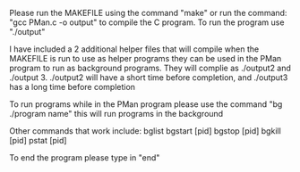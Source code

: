 Please run the MAKEFILE using the command "make" or run the command: "gcc PMan.c -o output" to compile the C program.
To run the program use "./output"

I have included a 2 additional helper files that will compile when the MAKEFILE is run to use as helper programs they can be used in the PMan program to run as background programs. They will complie as ./output2 and ./output 3. ./output2 will have a short time before completion, and ./output3 has a long time before completion


To run programs while in the PMan program please use the command "bg ./program name" this will run programs in the background

Other commands that work include:
bglist
bgstart [pid]
bgstop [pid]
bgkill [pid]
pstat [pid]


To end the program please type in "end"


